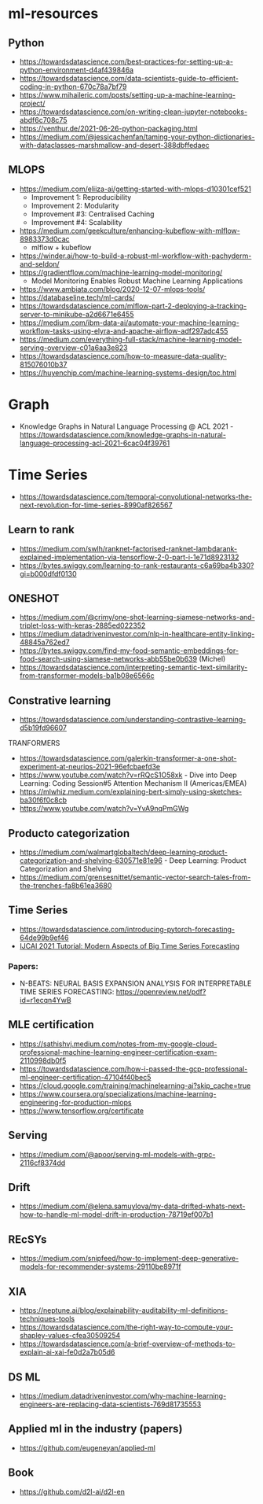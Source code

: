# ml-resources

## Python 
* https://towardsdatascience.com/best-practices-for-setting-up-a-python-environment-d4af439846a
* https://towardsdatascience.com/data-scientists-guide-to-efficient-coding-in-python-670c78a7bf79
* https://www.mihaileric.com/posts/setting-up-a-machine-learning-project/
* https://towardsdatascience.com/on-writing-clean-jupyter-notebooks-abdf6c708c75
* https://venthur.de/2021-06-26-python-packaging.html
* https://medium.com/@jessicachenfan/taming-your-python-dictionaries-with-dataclasses-marshmallow-and-desert-388dbffedaec


## MLOPS
* https://medium.com/eliiza-ai/getting-started-with-mlops-d10301cef521
	* Improvement 1: Reproducibility
	* Improvement 2: Modularity
	* Improvement #3: Centralised Caching
	* Improvement #4: Scalability
* https://medium.com/geekculture/enhancing-kubeflow-with-mlflow-8983373d0cac
	* mlflow + kubeflow
* https://winder.ai/how-to-build-a-robust-ml-workflow-with-pachyderm-and-seldon/
* https://gradientflow.com/machine-learning-model-monitoring/
	* Model Monitoring Enables Robust Machine Learning Applications
* https://www.ambiata.com/blog/2020-12-07-mlops-tools/
* https://databaseline.tech/ml-cards/
* https://towardsdatascience.com/mlflow-part-2-deploying-a-tracking-server-to-minikube-a2d6671e6455
* https://medium.com/ibm-data-ai/automate-your-machine-learning-workflow-tasks-using-elyra-and-apache-airflow-adf297adc455
* https://medium.com/everything-full-stack/machine-learning-model-serving-overview-c01a6aa3e823
* https://towardsdatascience.com/how-to-measure-data-quality-815076010b37
* https://huyenchip.com/machine-learning-systems-design/toc.html

# Graph 
* Knowledge Graphs in Natural Language Processing @ ACL 2021 - https://towardsdatascience.com/knowledge-graphs-in-natural-language-processing-acl-2021-6cac04f39761

# Time Series
* https://towardsdatascience.com/temporal-convolutional-networks-the-next-revolution-for-time-series-8990af826567

## Learn to rank
* https://medium.com/swlh/ranknet-factorised-ranknet-lambdarank-explained-implementation-via-tensorflow-2-0-part-i-1e71d8923132
* https://bytes.swiggy.com/learning-to-rank-restaurants-c6a69ba4b330?gi=b000dfdf0130


## ONESHOT 
* https://medium.com/@crimy/one-shot-learning-siamese-networks-and-triplet-loss-with-keras-2885ed022352
* https://medium.datadriveninvestor.com/nlp-in-healthcare-entity-linking-48845a762ed7
* https://bytes.swiggy.com/find-my-food-semantic-embeddings-for-food-search-using-siamese-networks-abb55be0b639  (Michel)
* https://towardsdatascience.com/interpreting-semantic-text-similarity-from-transformer-models-ba1b08e6566c

## Constrative learning
* https://towardsdatascience.com/understanding-contrastive-learning-d5b19fd96607


TRANFORMERS
* https://towardsdatascience.com/galerkin-transformer-a-one-shot-experiment-at-neurips-2021-96efcbaefd3e
* https://www.youtube.com/watch?v=rRQcS1O58xk - Dive into Deep Learning: Coding Session#5 Attention Mechanism II (Americas/EMEA)
* https://mlwhiz.medium.com/explaining-bert-simply-using-sketches-ba30f6f0c8cb
* https://www.youtube.com/watch?v=YvA9nqPmGWg


## Producto categorization
* https://medium.com/walmartglobaltech/deep-learning-product-categorization-and-shelving-630571e81e96 - Deep Learning: Product Categorization and Shelving
* https://medium.com/grensesnittet/semantic-vector-search-tales-from-the-trenches-fa8b61ea3680

## Time Series
* https://towardsdatascience.com/introducing-pytorch-forecasting-64de99b9ef46
* [IJCAI 2021 Tutorial: Modern Aspects of Big Time Series Forecasting](https://www.youtube.com/watch?v=AB3I9pdT46c)

### Papers:
* N-BEATS: NEURAL BASIS EXPANSION ANALYSIS FOR INTERPRETABLE TIME SERIES FORECASTING: https://openreview.net/pdf?id=r1ecqn4YwB

## MLE certification
* https://sathishvj.medium.com/notes-from-my-google-cloud-professional-machine-learning-engineer-certification-exam-2110998db0f5
* https://towardsdatascience.com/how-i-passed-the-gcp-professional-ml-engineer-certification-47104f40bec5
* https://cloud.google.com/training/machinelearning-ai?skip_cache=true
* https://www.coursera.org/specializations/machine-learning-engineering-for-production-mlops
* https://www.tensorflow.org/certificate

## Serving
* https://medium.com/@apoor/serving-ml-models-with-grpc-2116cf8374dd


## Drift
* https://medium.com/@elena.samuylova/my-data-drifted-whats-next-how-to-handle-ml-model-drift-in-production-78719ef007b1

## REcSYs
* https://medium.com/snipfeed/how-to-implement-deep-generative-models-for-recommender-systems-29110be8971f

## XIA
* https://neptune.ai/blog/explainability-auditability-ml-definitions-techniques-tools
* https://towardsdatascience.com/the-right-way-to-compute-your-shapley-values-cfea30509254
* https://towardsdatascience.com/a-brief-overview-of-methods-to-explain-ai-xai-fe0d2a7b05d6


## DS ML
* https://medium.datadriveninvestor.com/why-machine-learning-engineers-are-replacing-data-scientists-769d81735553



## Applied ml in the industry (papers)
* https://github.com/eugeneyan/applied-ml


## Book
* https://github.com/d2l-ai/d2l-en


